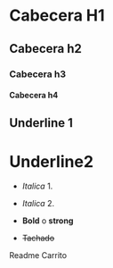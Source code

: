 # Cabecera H1 
## Cabecera h2
### Cabecera h3
#### Cabecera h4

Underline 1
-----------
Underline2 
===========


-  *Italica* 1.
-  _Italica_ 2.

- **Bold** o __strong__

- ~~Tachado~~ 

Readme Carrito
